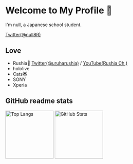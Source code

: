 # Welcome to My Profile 👋
I'm null, a Japanese school student.

[Twitter(@null8R)](https://twitter.com/null8R)

## Love 
- Rushia🦋 [Twitter(@uruharushia)](https://twitter.com/uruharushia) / [YouTube(Rushia Ch.)](https://www.youtube.com/channel/UCl_gCybOJRIgOXw6Qb4qJzQ)
- hololive
- Cats😻
- SONY
- Xperia

## GitHub readme stats
<img alt="Top Langs" height="150px" src="https://github-readme-stats.vercel.app/api/top-langs/?username=null8R&layout=default&theme=aura" />
<img alt="GitHub Stats" height="150px" src="https://github-readme-stats.vercel.app/api?username=null8R&show_icons=true&theme=aura" />
